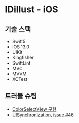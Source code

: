 # IDillust - iOS
## 기술 스택
- Swift5
- iOS 13.0
- UIKit
- Kingfisher
- SwiftLint
- MVC
- MVVM
- XCTest

## 트러블 슈팅
- [ColorSelectView 구현](https://github.com/1Consumption/IDIllust/blob/dev/iOS/Documents/ColorSelectView구현.md)
- [UISynchronization](https://github.com/1Consumption/IDIllust/blob/dev/iOS/Documents/UISynchronization.md), [issue #46](https://github.com/1Consumption/IDIllust/issues/46)
